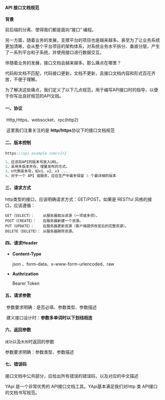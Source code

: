 #### API 接口文档规范

**背景**

前后端的分离、使得我们都是面向“接口” 编程。

另一方面，随着业务的发展，支撑平台的项目也是越来越多。甚至为了让业务系统更加清晰，会从整个平台项目的架构体系，对系统业务水平拆分、垂直分层，产生了一系列平台和子系统，并使用接口进行数据交互。

伴随着业务的发展，接口文档会越来越多。那么痛点在哪里？

代码和文档不匹配，代码接口更新，文档不更新，且接口文档内容和形式百花齐放，不便于理解。

为了解决这些痛点，我们定义了以下几点规范，用于编写API接口时的指导，以便于你写出良好规范的API文档。

#### 一、协议

​     Http,Https、websocket、rpc(http2)

​    这里我们注重关注的是  **http/https**协议下的接口文档规范

#### 二、版本控制

```cpp
https://api.example.com/v{n}

1、应该将API的版本号放入URL。
2、采用多版本并存，增量发布的方式。
3、n代表版本号，如v1、v2、v3 ...
4、对于一个 API 或服务，应在生产中最多保留 3 个最详细的版本
```

#### 三、请求方式

http类型的接口，应该明确请求方式：GET/POST。如果是 RESTful 风格的接口，应该遵循：

```undefined
GET（SELECT）：    从服务器取出资源（一项或多项）。
POST（CREATE）：   在服务器新建一个资源。
PUT（UPDATE）：    在服务器更新资源（客户端提供改变后的完整资源）。
DELETE（DELETE）： 从服务器删除资源。
```

#### 四、请求Header

- **Content-Type** 

  json  、form-data、x-www-form-urlencoded、raw

- **Authrization**

  Bearer Token

#### 五、请求参数

​    参数要求明确：是否必填、参数类型、参数描述

​	建义接口设计时：**参数多单词时以下划线相连**

#### 六、返回参数

   `成功`以及`失败`时返回的参数

   参数要求明确：参数类型、参数描述
#### 七、错误码

  接口文档中公共部分，应给出所有错误的错误码，以及对应的中文描述




YApi 是一个非常优秀的 API接口文档工具。YApi基本满足我们对http 类 API接口的文档书写规范。

